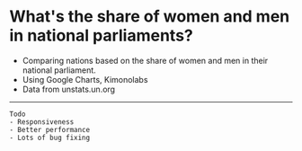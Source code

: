 What's the share of women and men in national parliaments?
====================

- Comparing nations based on the share of women and men in their national parliament.
- Using Google Charts, Kimonolabs
- Data from unstats.un.org

***

    Todo
    - Responsiveness
    - Better performance
    - Lots of bug fixing
